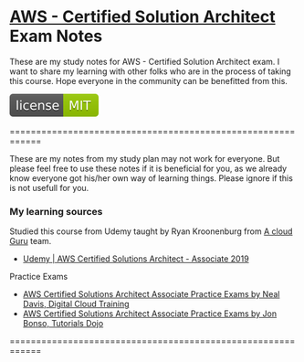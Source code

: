# [AWS - Certified Solution Architect](https://aws.amazon.com/training/path-architecting/) Exam Notes
These are my study notes for AWS - Certified Solution Architect exam. I want to share my learning with other folks who are in the process of taking this course. Hope everyone in the community can be benefitted from this.

![License](https://github.com/amirsh-jain/AWS-CSAA-Study-Notes/blob/master/AWS-CSAA-Study-Notes.svg)

============================================================

These are my notes from my study plan may not work for everyone. But please feel free to use these notes if it is beneficial for you, as we already know everyone got his/her own way of learning things. Please ignore if this is not usefull for you.

### My learning sources

Studied this course from Udemy taught by Ryan Kroonenburg from [A cloud Guru](https://acloud.guru/) team.
* [Udemy | AWS Certified Solutions Architect - Associate 2019](https://www.udemy.com/aws-certified-solutions-architect-associate/)

Practice Exams
* [AWS Certified Solutions Architect Associate Practice Exams by Neal Davis, Digital Cloud Training](https://www.udemy.com/course/aws-certified-solutions-architect-associate-practice-tests-k/)
* [AWS Certified Solutions Architect Associate Practice Exams by  Jon Bonso, Tutorials Dojo](https://www.udemy.com/aws-certified-solutions-architect-associate-amazon-practice-exams/)


============================================================
